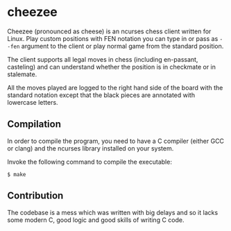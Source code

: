 # cheezee
Cheezee (pronounced as cheese) is an ncurses chess client written for Linux. Play custom positions with FEN notation you can type in or pass as `--fen` argument to the client or play normal game from the standard position.

The client supports all legal moves in chess (including en-passant, casteling) and can understand whether the position is in checkmate or in stalemate.

All the moves played are logged to the right hand side of the board with the standard notation except that the black pieces are annotated with lowercase letters.

## Compilation
In order to compile the program, you need to have a C compiler (either GCC or clang) and the ncurses library installed on your system.

Invoke the following command to compile the executable:
```console
$ make
```

## Contribution
The codebase is a mess which was written with big delays and so it lacks some modern C, good logic and good skills of writing C code.
